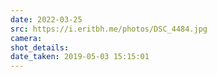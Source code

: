 ```yaml
---
date: 2022-03-25
src: https://i.eritbh.me/photos/DSC_4484.jpg
camera:
shot_details:
date_taken: 2019-05-03 15:15:01
---
```

